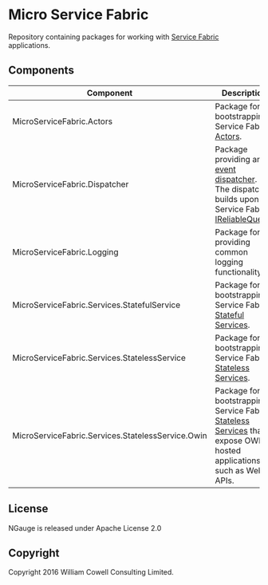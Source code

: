# Micro Service Fabric

Repository containing packages for working with [Service Fabric](https://azure.microsoft.com/en-us/documentation/services/service-fabric/) applications.

## Components

| Component | Description | NuGet |
| --------- | ----------- | ----- |
| MicroServiceFabric.Actors | Package for bootstrapping Service Fabric [Actors](https://azure.microsoft.com/en-us/documentation/articles/service-fabric-reliable-actors-introduction/). | |
| MicroServiceFabric.Dispatcher | Package providing an [event dispatcher](https://en.wikipedia.org/wiki/Event_loop). The dispatcher builds upon the Service Fabric [IReliableQueue](https://msdn.microsoft.com/en-us/library/azure/dn971527.aspx?f=255&MSPPError=-2147217396).  |  |
| MicroServiceFabric.Logging | Package for providing common logging functionality. | |
| MicroServiceFabric.Services.StatefulService | Package for bootstrapping Service Fabric [Stateful Services](https://azure.microsoft.com/en-us/documentation/articles/service-fabric-reliable-services-introduction/). | |
| MicroServiceFabric.Services.StatelessService | Package for bootstrapping Service Fabric [Stateless Services](https://azure.microsoft.com/en-us/documentation/articles/service-fabric-reliable-services-introduction/). | |
| MicroServiceFabric.Services.StatelessService.Owin | Package for bootstrapping Service Fabric [Stateless Services](https://azure.microsoft.com/en-us/documentation/articles/service-fabric-reliable-services-introduction/) that expose OWIN-hosted applications, such as Web APIs. | |

## License

NGauge is released under Apache License 2.0

## Copyright

Copyright 2016 William Cowell Consulting Limited.

